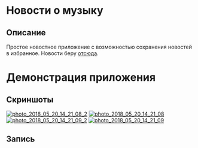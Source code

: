 # Новости о музыку

Описание
----

Простое новостное приложение с возможностью сохранения новостей в избранное. Новости беру [отсюда](http://kinomania.ru/ "kinomania.ru").

Демонстрация приложения
====

Скриншоты
---

<a href="https://ibb.co/mt460o"><img src="https://thumb.ibb.co/mt460o/photo_2018_05_20_14_21_08_2.jpg" alt="photo_2018_05_20_14_21_08_2" border="0"></a> <a href="https://ibb.co/gHveLo"><img src="https://thumb.ibb.co/gHveLo/photo_2018_05_20_14_21_08.jpg" alt="photo_2018_05_20_14_21_08" border="0"></a> <a href="https://ibb.co/dtCR0o"><img src="https://thumb.ibb.co/dtCR0o/photo_2018_05_20_14_21_09_2.jpg" alt="photo_2018_05_20_14_21_09_2" border="0"></a> <a href="https://ibb.co/e9pTD8"><img src="https://thumb.ibb.co/e9pTD8/photo_2018_05_20_14_21_09.jpg" alt="photo_2018_05_20_14_21_09" border="0"></a>

Запись
----

